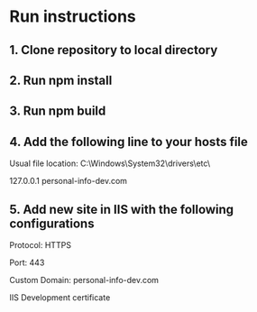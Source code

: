# Run instructions

## 1. Clone repository to local directory

## 2. Run npm install

## 3. Run npm build

## 4. Add the following line to your hosts file

Usual file location: C:\Windows\System32\drivers\etc\

127.0.0.1  personal-info-dev.com

## 5. Add new site in IIS with the following configurations

Protocol: HTTPS

Port: 443

Custom Domain: personal-info-dev.com

IIS Development certificate
